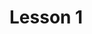 <script lang="ts" setup>
import QuestionFormList from '../components/QuestionFormList.vue'
import { data } from './1.json'
</script>

# Lesson 1

<QuestionFormList :data="data" />
